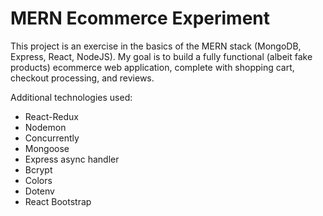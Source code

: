 # MERN Ecommerce Experiment

This project is an exercise in the basics of the MERN stack (MongoDB, Express, React, NodeJS).
My goal is to build a fully functional (albeit fake products) ecommerce web application, complete with shopping cart,
checkout processing, and reviews.

Additional technologies used:

- React-Redux
- Nodemon
- Concurrently
- Mongoose
- Express async handler
- Bcrypt
- Colors
- Dotenv
- React Bootstrap
